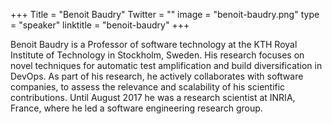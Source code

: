 +++
Title = "Benoit Baudry"
Twitter = ""
image = "benoit-baudry.png"
type = "speaker"
linktitle = "benoit-baudry"
+++

Benoit Baudry is a Professor of software technology at the KTH Royal Institute of Technology in Stockholm, Sweden. His research focuses on novel techniques for automatic test amplification and build diversification in DevOps. As part of his research, he actively collaborates with software companies, to assess the relevance and scalability of his scientific contributions.  Until August 2017 he was a research scientist at INRIA, France, where he led a software engineering research group.
